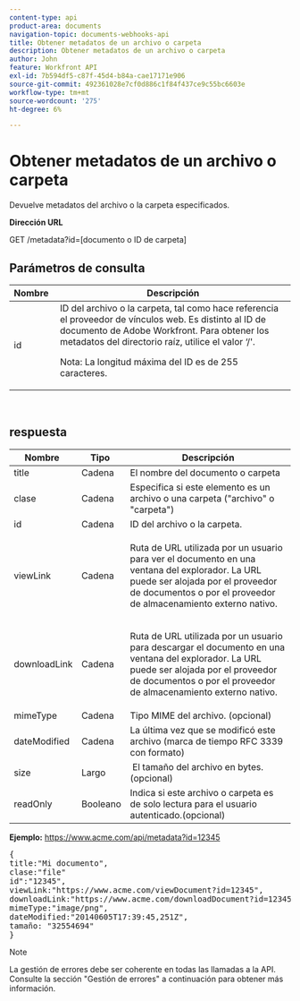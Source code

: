 ```yaml
---
content-type: api
product-area: documents
navigation-topic: documents-webhooks-api
title: Obtener metadatos de un archivo o carpeta
description: Obtener metadatos de un archivo o carpeta
author: John
feature: Workfront API
exl-id: 7b594df5-c87f-45d4-b84a-cae17171e906
source-git-commit: 492361028e7cf0d886c1f84f437ce9c55bc6603e
workflow-type: tm+mt
source-wordcount: '275'
ht-degree: 6%

---
```



# Obtener metadatos de un archivo o carpeta

Devuelve metadatos del archivo o la carpeta especificados.

**Dirección URL**

GET /metadata?id=[documento o ID de carpeta]

## Parámetros de consulta

<table style="table-layout:auto"> 
 <col> 
 <col> 
 <thead> 
  <tr> 
   <th>Nombre </th> 
   <th>Descripción</th> 
  </tr> 
 </thead> 
 <tbody> 
  <tr> 
   <td>id</td> 
   <td>ID del archivo o la carpeta, tal como hace referencia el proveedor de vínculos web. Es distinto al ID de documento de Adobe Workfront. Para obtener los metadatos del directorio raíz, utilice el valor ‘/'.
   <p>Nota: La longitud máxima del ID es de 255 caracteres.</p></td> 
  </tr> 
 </tbody> 
</table>

 

## respuesta

<table style="table-layout:auto"> 
 <col> 
 <col> 
 <col> 
 <thead> 
  <tr> 
   <th>Nombre </th> 
   <th>Tipo </th> 
   <th>Descripción</th> 
  </tr> 
 </thead> 
 <tbody> 
  <tr> 
   <td>title </td> 
   <td>Cadena </td> 
   <td>El nombre del documento o carpeta</td> 
  </tr> 
  <tr> 
   <td>clase </td> 
   <td>Cadena </td> 
   <td>Especifica si este elemento es un archivo o una carpeta ("archivo" o "carpeta")</td> 
  </tr> 
  <tr> 
   <td>id</td> 
   <td>Cadena </td> 
   <td>ID del archivo o la carpeta.</td> 
  </tr> 
  <tr> 
   <td>viewLink</td> 
   <td>Cadena </td> 
   <td> <p>Ruta de URL utilizada por un usuario para ver el documento en una ventana del explorador. La URL puede ser alojada por el proveedor de documentos o por el proveedor de almacenamiento externo nativo.</p> </td> 
  </tr> 
  <tr> 
   <td>downloadLink</td> 
   <td>Cadena </td> 
   <td> <p>Ruta de URL utilizada por un usuario para descargar el documento en una ventana del explorador. La URL puede ser alojada por el proveedor de documentos o por el proveedor de almacenamiento externo nativo.</p> </td> 
  </tr> 
  <tr> 
   <td>mimeType</td> 
   <td>Cadena </td> 
   <td>Tipo MIME del archivo. (opcional)</td> 
  </tr> 
  <tr> 
   <td>dateModified</td> 
   <td>Cadena </td> 
   <td>La última vez que se modificó este archivo (marca de tiempo RFC 3339 con formato)</td> 
  </tr> 
  <tr> 
   <td>size</td> 
   <td>Largo</td> 
   <td> El tamaño del archivo en bytes. (opcional)</td> 
  </tr> 
  <tr> 
   <td>readOnly</td> 
   <td>Booleano</td> 
   <td> Indica si este archivo o carpeta es de solo lectura para el usuario autenticado.(opcional) </td> 
  </tr> 
 </tbody> 
</table>

**Ejemplo:** https://www.acme.com/api/metadata?id=12345
<pre>{<br>title:"Mi documento",<br>clase:"file"<br>id":"12345",<br>viewLink:"https://www.acme.com/viewDocument?id=12345",<br>downloadLink:"https://www.acme.com/downloadDocument?id=12345",<br>mimeType:"image/png",<br>dateModified:"20140605T17:39:45,251Z",<br>tamaño: "32554694"<br>}</pre>

>[!NOTE]
>
>La gestión de errores debe ser coherente en todas las llamadas a la API. Consulte la sección &quot;Gestión de errores&quot; a continuación para obtener más información.
